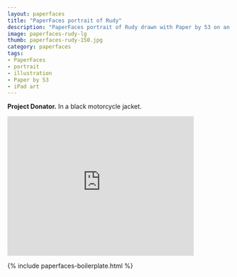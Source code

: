 ```yaml
---
layout: paperfaces
title: "PaperFaces portrait of Rudy"
description: "PaperFaces portrait of Rudy drawn with Paper by 53 on an iPad."
image: paperfaces-rudy-lg
thumb: paperfaces-rudy-150.jpg
category: paperfaces
tags: 
- PaperFaces
- portrait
- illustration
- Paper by 53
- iPad art
---
```


**Project Donator.** In a black motorcycle jacket.

<iframe width="420" height="315" src="http://www.youtube.com/embed/jP7X4ELctX8" frameborder="0"> </iframe>

{% include paperfaces-boilerplate.html %}